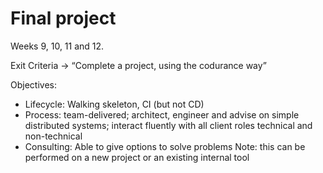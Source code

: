 # Final project

Weeks 9, 10, 11 and 12.

Exit Criteria → “Complete a project, using the codurance way”

Objectives:
  * Lifecycle: Walking skeleton, CI (but not CD)
  * Process: team-delivered; architect, engineer and advise on simple distributed systems; interact fluently with all client roles technical and non-technical
  * Consulting: Able to give options to solve problems
Note: this can be performed on a new project or an existing internal tool
